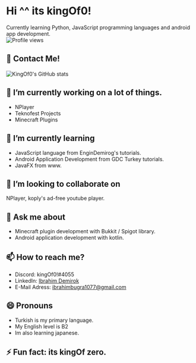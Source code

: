 # Hi ^^ its kingOf0!
 
 
Currently learning Python, JavaScript programming languages and android app development.  
![Profile views](https://gpvc.arturio.dev/kingOf0)
  

## 💬 Contact Me!
  
  
#### 


![KingOf0's GitHub stats](https://github-readme-stats.vercel.app/api?username=kingOf0&show_icons=true&theme=radical)

## 🔭 I’m currently working on a lot of things. 
 * NPlayer
 * Teknofest Projects
 * Minecraft Plugins

## 🌱 I’m currently learning
 * JavaScript language from EnginDemirog's tutorials.
 * Android Application Development from GDC Turkey tutorials. 
 * JavaFX from www.

## 👯 I’m looking to collaborate on
  NPlayer, koply's ad-free youtube player.

## 💬 Ask me about
*  Minecraft plugin development with Bukkit / Spigot library.
*  Android application development with kotlin.

## 📫 How to reach me?
* Discord: kingOf0!#4055  
* LinkedIn: [Ibrahim Demirok](https://www.linkedin.com/in/ibrahim-demirok-39452b223/ "") 
* E-Mail Adress: ibrahimbugra1077@gmail.com

## 😄 Pronouns
 * Turkish is my primary language.
 * My English level is B2
 * Im also learning japanese.

## ⚡ Fun fact: its kingOf zero.
